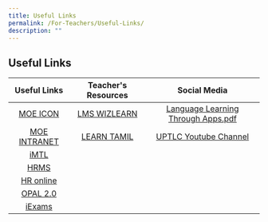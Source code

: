 ```yaml
---
title: Useful Links
permalink: /For-Teachers/Useful-Links/
description: ""
---
```

## Useful Links

| Useful Links | Teacher's Resources |            Social Media            |
|:------------:|:-------------------:|:----------------------------------:|
| [MOE ICON](https://workspace.google.com/dashboard)     | [LMS WIZLEARN](https://lms.asknlearn.com/uptlc/login.aspx)        | [Language Learning Through Apps.pdf](https://vle.learning.moe.edu.sg/login) |
| [MOE INTRANET](http://intranet.moe.gov.sg/Pages/Home.aspx) | [LEARN TAMIL](http://useful.tamilpriyan.com/learn-tamil.html#.XG0IrugzaUn)         | [UPTLC Youtube Channel](https://www.youtube.com/channel/UCN8AdjNZkva5rX7j_-oSc-Q)            |
| [iMTL](https://vle.learning.moe.edu.sg/login)         |                     |                                    |
| [HRMS](https://hrms.moe.gov.sg/CSTBsapwaAuth/UMELogin?RedirectPath=https://hrms.moe.gov.sg/irj/portal/)        |                     |                                    |
|  [HR online](http://intranet.moe.gov.sg/hronline/Pages/Home.aspx)   |                     |                                    |
| [OPAL 2.0](https://idm.opal2.moe.edu.sg/account/login)     |                     |                                    |
| [iExams](https://iexams.moe.gov.sg/xe/login.do)      |                     |                                    |
